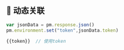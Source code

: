 ## 📌 动态关联

```JavaScript
var jsonData = pm.response.json()
pm.environment.set("token",jsonData.token)

{{token}}  // 使用token
```